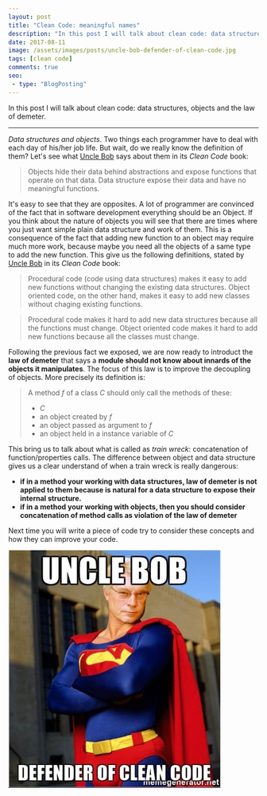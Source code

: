 ```yaml
---
layout: post
title: "Clean Code: meaningful names"
description: "In this post I will talk about clean code: data structures, objects and the law of demeter."
date: 2017-08-11
image: /assets/images/posts/uncle-bob-defender-of-clean-code.jpg
tags: [clean code]
comments: true
seo:
 - type: "BlogPosting"
---
```


In this post I will talk about clean code: data structures, objects and the law of demeter.

---

*Data structures and objects*. Two things each programmer have to deal with each day of his/her job life.
But wait, do we really know the definition of them? Let's see what [Uncle Bob](https://en.wikipedia.org/wiki/Robert_Cecil_Martin "Robert Cecil Martin") says about them in its *Clean Code* book:

>Objects hide their data behind abstractions and expose functions that operate on that data. Data structure expose their data and have no meaningful functions.

It's easy to see that they are opposites. A lot of programmer are convinced of the fact that in software development  everything should be an Object. If you think about the nature of objects you will see that there are times where you just want simple plain data structure and work of them. This is a consequence of the fact that adding new function to an object may require much more work, because maybe you need all the objects of a same type to add the new function. This give us the following definitions, stated by [Uncle Bob](https://en.wikipedia.org/wiki/Robert_Cecil_Martin "Robert Cecil Martin") in its *Clean Code* book:

>Procedural code (code using data structures) makes it easy to add new functions without changing the existing data structures. Object oriented code, on the other hand, makes it easy to add new classes without chaging existing functions.

>Procedural code makes it hard to add new data structures because all the functions must change. Object oriented code makes it hard to add new functions because all the classes must change.

Following the previous fact we exposed, we are now ready to introduct the **law of demeter** that says a **module should not know about innards of the objects it manipulates**. The focus of this law is to improve the decoupling of objects. More precisely its definition is:

>A method *f* of a class *C* should only call the methods of these:
> 
> * *C*
> * an object created by *f*
> * an object passed as argument to *f*
> * an object held in a instance variable of *C*

This bring us to talk about what is called as *train wreck*: concatenation of function/properties calls. The difference between object and data structure gives us a clear understand of when a train wreck is really dangerous:

* **if in a method your working with data structures, law of demeter is not applied to them because is natural for a data structure to expose their internal structure.**
* **if in a method your working with objects, then you should consider concatenation of method calls as violation of the law of demeter**

Next time you will write a piece of code try to consider these concepts and how they can improve your code.

![Clean code uncle bob superman](/assets/images/posts/uncle-bob-defender-of-clean-code.jpg "Clean code uncle bob superman")